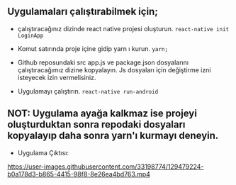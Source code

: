 ## Uygulamaları çalıştırabilmek için;

* çalıştıracağınız dizinde react native projesi oluşturun. 
 ```react-native init LoginApp```

* Komut satırında proje içine gidip yarn ı kurun.
```yarn;```

* Github reposundaki src app.js ve package.json dosyalarını çalıştıracağımız dizine kopyalayın. Js dosyaları için değiştirme izni isteyecek izin vermelisiniz.

* Uygulamayı çalıştırın.
```react-native run-android``` 



## NOT: Uygulama ayağa kalkmaz ise projeyi oluşturduktan sonra repodaki dosyaları kopyalayıp daha sonra yarn'ı kurmayı deneyin.

* Uygulama Çıktısı:

https://user-images.githubusercontent.com/33198774/129479224-b0a178d3-b865-4415-98f8-8e26ea4bd763.mp4





